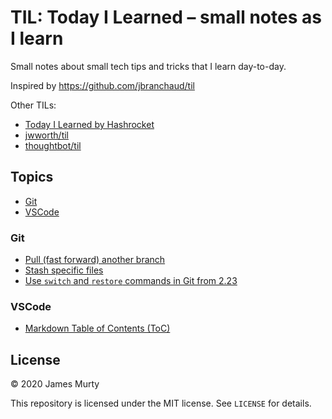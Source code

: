 # TIL: Today I Learned – small notes as I learn

Small notes about small tech tips and tricks that I learn day-to-day.

Inspired by https://github.com/jbranchaud/til

Other TILs:

- [Today I Learned by Hashrocket](https://til.hashrocket.com)
- [jwworth/til](https://github.com/jwworth/til)
- [thoughtbot/til](https://github.com/thoughtbot/til)

## Topics

- [Git](#git)
- [VSCode](#vscode)

### Git

- [Pull (fast forward) another branch](git/pull-fast-forward-another-branch.md)
- [Stash specific files](git/stash-specific-files.md)
- [Use `switch` and `restore` commands in Git from 2.23](git/use-switch-and-restore-in-git-from-2.23.md)

### VSCode

- [Markdown Table of Contents (ToC)](vscode/markdown-table-of-contents.md)

## License

&copy; 2020 James Murty

This repository is licensed under the MIT license. See `LICENSE` for details.
